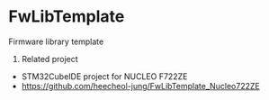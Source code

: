 # FwLibTemplate
Firmware library template

1. Related project
- STM32CubeIDE project for NUCLEO F722ZE
- https://github.com/heecheol-jung/FwLibTemplate_Nucleo722ZE
